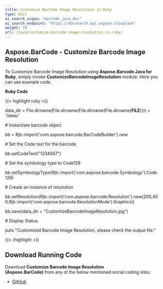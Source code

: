 ```yaml
---
title: Customize BarCode Image Resolution in Ruby
type: docs
ai_search_scope: "barcode_java_doc"
ai_search_endpoint: "https://docsearch.api.aspose.cloud/ask"
weight: 10
url: /java/customize-barcode-image-resolution-in-ruby/
---
```


## **Aspose.BarCode - Customize Barcode Image Resolution**
To Customize Barcode Image Resolution using **Aspose.Barcode Java for Ruby**, simply invoke **CustomizeBarcodeImageResolution** module. Here you can see example code.

**Ruby Code**

{{< highlight ruby >}}

 data_dir = File.dirname(File.dirname(File.dirname(File.dirname(__FILE__)))) + '/data/'



\# Instantiate barcode object

bb = Rjb::import('com.aspose.barcode.BarCodeBuilder').new

\# Set the Code text for the barcode

bb.setCodeText("1234567")

\# Set the symbology type to Code128

bb.setSymbologyType(Rjb::import('com.aspose.barcode.Symbology').Code128)

\# Create an instance of resolution

bb.setResolution(Rjb::import('com.aspose.barcode.Resolution').new(200,400,Rjb::import('com.aspose.barcode.ResolutionMode').Graphics))

bb.save(data_dir + "CustomizeBarcodeImageResolution.jpg")

\# Display Status.

puts "Customized Barcode Image Resolution, please check the output file."

{{< /highlight >}}
## **Download Running Code**
Download **Customize Barcode Image Resolution (Aspose.BarCode)** from any of the below mentioned social coding sites:

- [GitHub](https://github.com/aspose-barcode/Aspose.BarCode-for-Java/blob/master/Plugins/Aspose_Barcode_Java_for_Ruby/lib/asposebarcodejava/BarcodeImage/customizebarcodeimageresolution.rb)
